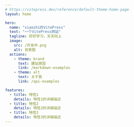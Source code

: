 ```yaml
---
# https://vitepress.dev/reference/default-theme-home-page
layout: home

hero:
  name: "xiaozhi的VitePress"
  text: "一个VitePress网站"
  tagline: 好好学习，天天向上
  image: 
    src: /开发中.png
    alt: 背景图
  actions:
    - theme: brand
      text: 建站原因
      link: /markdown-examples
    - theme: alt
      text: 关于我
      link: /api-examples

features:
  - title: 特性1
    details: 特性1的详细描述
  - title: 特性2
    details: 特性2的详细描述
  - title: 特性3
    details: 特性3的详细描述
---
```


